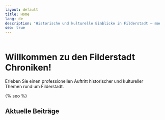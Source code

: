 ```yaml
---
layout: default
title: Home
lang: de
description: "Historische und kulturelle Einblicke in Filderstadt – modern präsentiert und für Google optimal indexiert."
seo: true
---
```


<header>
  <meta name="viewport" content="width=device-width, initial-scale=1">
  <meta name="robots" content="index, follow">
  <meta name="geo.region" content="DE-BW">
</header>

# Willkommen zu den Filderstadt Chroniken!

Erleben Sie einen professionellen Auftritt historischer und kultureller Themen rund um Filderstadt.

{% seo %}

## Aktuelle Beiträge